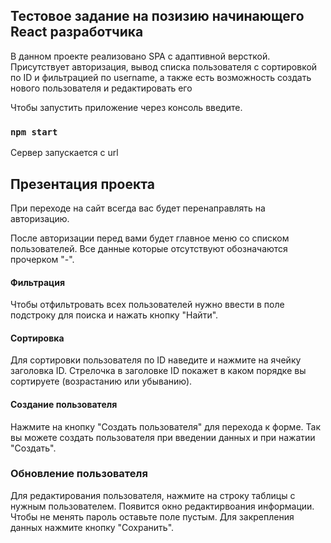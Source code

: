 
## Тестовое задание на позизию начинающего React разработчика

В данном проекте реализовано SPA с адаптивной версткой. Присутствует авторизация, вывод списка пользователя с сортировкой по ID и фильтрацией по username, а также есть возможность создать нового пользователя и редактировать его

Чтобы запустить приложение через консоль введите.
### `npm start`

Сервер запускается с url

## Презентация проекта

При переходе на сайт всегда вас будет перенаправлять на авторизацию.

После авторизации перед вами будет главное меню со списком пользователей. Все данные которые отсутствуют обозначаются прочерком "-".

#### Фильтрация
Чтобы отфильтровать всех пользователей нужно ввести в поле подстроку для поиска и нажать кнопку "Найти".

#### Сортировка

Для сортировки пользователя по ID наведите и нажмите на ячейку заголовка ID. Стрелочка в заголовке ID покажет в каком порядке вы сортируете (возрастанию или убыванию).

#### Создание пользователя

Нажмите на кнопку "Создать пользователя" для перехода к форме. Так вы можете создать пользователя при введении данных и при нажатии "Создать".

### Обновление пользователя

Для редактирования пользователя, нажмите на строку таблицы с нужным пользователем. Появится окно редактирвоания информации. Чтобы не менять пароль оставьте поле пустым. Для закрепления данных нажмите кнопку "Сохранить".
